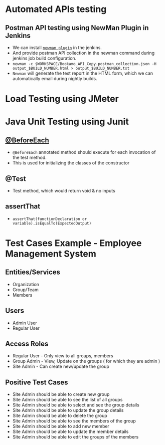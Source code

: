 
# Automated APIs testing

## Postman API testing using NewMan Plugin in Jenkins
- We can install [`newman plugin`](https://www.tutorialspoint.com/postman-with-newman-and-jenkins) in the jenkins.
- And provide postman API collection in the newman command during jenkins job build configuration.
- `newman -c $WORKSPACE/Bookamo_API_Copy.postman_collection.json -H output_$BUILD_NUMBER.html > output_$BUILD_NUMBER.txt`
- `Newman` will generate the test report in the HTML form, which we can automatically email during nightly builds.

# Load Testing using JMeter

# Java Unit Testing using Junit

## [@BeforeEach](https://howtodoinjava.com/junit5/before-each-annotation-example/)
- `@BeforeEach` annotated method should execute for each invocation of the test method.
- This is used for initializing the classes of the constructor

## @Test
- Test method, which would return void & no inputs

## assertThat
- `assertThat(functionDeclaration or variable).isEqualTo(ExpectedOutput)`

# Test Cases Example - Employee Management System

## Entities/Services
- Organization
- Group/Team
- Members

## Users
- Admin User
- Regular User

## Access Roles
- Regular User - Only view to all groups, members
- Group Admin - View, Update on the groups ( for which they are admin )
- Site Admin - Can create new/update the group

## Positive Test Cases
- Site Admin should be able to create new group
- Site Admin should be able to see the list of all groups
- Site Admin should be able to select and see the group details
- Site Admin should be able to update the group details
- Site Admin should be able to delete the group
- Site Admin should be able to see the members of the group
- Site Admin should be able to add new member
- Site Admin should be able to update the member details
- Site Admin should be able to edit the groups of the members
